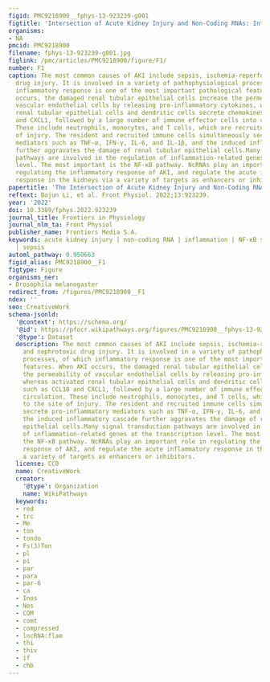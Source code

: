 ```yaml
---
figid: PMC9218900__fphys-13-923239-g001
figtitle: 'Intersection of Acute Kidney Injury and Non-Coding RNAs: Inflammation'
organisms:
- NA
pmcid: PMC9218900
filename: fphys-13-923239-g001.jpg
figlink: /pmc/articles/PMC9218900/figure/F1/
number: F1
caption: The most common causes of AKI include sepsis, ischemia-reperfusion, and nephrotoxic
  drug injury. It is involved in a variety of pathophysiological processes, of which
  inflammatory response is one of the most important pathological features. When AKI
  occurs, the damaged renal tubular epithelial cells increase the permeability of
  vascular endothelial cells by releasing pro-inflammatory cytokines, whereas activated
  renal tubular epithelial cells and dendritic cells secrete chemokines such as CCL10
  and CXCL1, followed by a large number of immune effector cells into circulation.
  These include neutrophils, monocytes, and T cells, which are recruited to the site
  of injury. The resident and recruited immune cells simultaneously secrete pro-inflammatory
  mediators such as TNF-α, IFN-γ, IL-6, and IL-1β, and the induced inflammatory cascade
  further aggravates the damage of renal tubular epithelial cells.Many signal transduction
  pathways are involved in the regulation of inflammation-related genes at the transcription
  level. The most important is the NF-κB pathway. NcRNAs play an important role in
  regulating the inflammatory response of AKI, and regulate the acute inflammatory
  response in the kidneys via a variety of targets as enhancers or inhibitors.
papertitle: 'The Intersection of Acute Kidney Injury and Non-Coding RNAs: Inflammation.'
reftext: Bojun Li, et al. Front Physiol. 2022;13:923239.
year: '2022'
doi: 10.3389/fphys.2022.923239
journal_title: Frontiers in Physiology
journal_nlm_ta: Front Physiol
publisher_name: Frontiers Media S.A.
keywords: acute kidney injury | non-coding RNA | inflammation | NF-κB signaling pathway
  | sepsis
automl_pathway: 0.950663
figid_alias: PMC9218900__F1
figtype: Figure
organisms_ner:
- Drosophila melanogaster
redirect_from: /figures/PMC9218900__F1
ndex: ''
seo: CreativeWork
schema-jsonld:
  '@context': https://schema.org/
  '@id': https://pfocr.wikipathways.org/figures/PMC9218900__fphys-13-923239-g001.html
  '@type': Dataset
  description: The most common causes of AKI include sepsis, ischemia-reperfusion,
    and nephrotoxic drug injury. It is involved in a variety of pathophysiological
    processes, of which inflammatory response is one of the most important pathological
    features. When AKI occurs, the damaged renal tubular epithelial cells increase
    the permeability of vascular endothelial cells by releasing pro-inflammatory cytokines,
    whereas activated renal tubular epithelial cells and dendritic cells secrete chemokines
    such as CCL10 and CXCL1, followed by a large number of immune effector cells into
    circulation. These include neutrophils, monocytes, and T cells, which are recruited
    to the site of injury. The resident and recruited immune cells simultaneously
    secrete pro-inflammatory mediators such as TNF-α, IFN-γ, IL-6, and IL-1β, and
    the induced inflammatory cascade further aggravates the damage of renal tubular
    epithelial cells.Many signal transduction pathways are involved in the regulation
    of inflammation-related genes at the transcription level. The most important is
    the NF-κB pathway. NcRNAs play an important role in regulating the inflammatory
    response of AKI, and regulate the acute inflammatory response in the kidneys via
    a variety of targets as enhancers or inhibitors.
  license: CC0
  name: CreativeWork
  creator:
    '@type': Organization
    name: WikiPathways
  keywords:
  - red
  - trc
  - Me
  - ton
  - tondo
  - Fs(3)Ton
  - pl
  - pi
  - par
  - para
  - par-6
  - ca
  - Inos
  - Nos
  - COM
  - comt
  - compressed
  - lncRNA:flam
  - thi
  - thiv
  - if
  - chb
---
```

